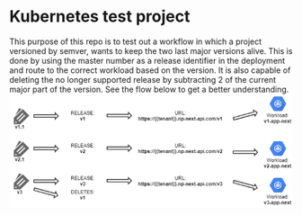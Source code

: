 # Kubernetes test project
This purpose of this repo is to test out a workflow in which a project versioned by semver,
wants to keep the two last major versions alive.
This is done by using the master number as a release identifier in the deployment and route to the correct workload based on the version.
It is also capable of deleting the no longer supported release by subtracting 2 of the current major part of the version.
See the flow below to get a better understanding.
![Alt text](/flow.PNG?raw=true "Flow scheme")
 
